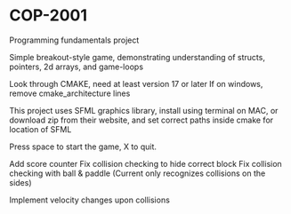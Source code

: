# COP-2001
Programming fundamentals project

Simple breakout-style game, demonstrating understanding of structs, pointers, 2d arrays, and game-loops


<Setup>
  
  Look through CMAKE, need at least version 17 or later
  If on windows, remove cmake_architecture lines
  
  This project uses SFML graphics library, install using terminal on MAC, or download zip from their website, and set correct
  paths inside cmake for location of SFML
  
<Start>
  
  Press space to start the game, X to quit.
  
<WIP>
  
  Add score counter
  Fix collision checking to hide correct block
  Fix collision checking with ball & paddle (Current only recognizes collisions on the sides)
  
  Implement velocity changes upon collisions
 
